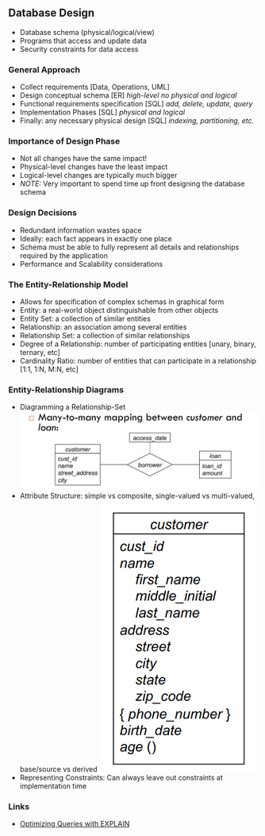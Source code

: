 ## Database Design

- Database schema (physical/logical/view)
- Programs that access and update data
- Security constraints for data access

### General Approach

- Collect requirements [Data, Operations, UML]
- Design conceptual schema [ER] _high-level no physical and logical_
- Functional requirements specification [SQL] _add, delete, update, query_
- Implementation Phases [SQL] _physical and logical_
- Finally: any necessary physical design [SQL] _indexing, partitioning, etc._

### Importance of Design Phase

- Not all changes have the same impact!
- Physical-level changes have the least impact
- Logical-level changes are typically much bigger
- _NOTE:_ Very important to spend time up front designing the
  database schema

### Design Decisions

- Redundant information wastes space
- Ideally: each fact appears in exactly one place
- Schema must be able to fully represent all details and
  relationships required by the application
- Performance and Scalability considerations

### The Entity-Relationship Model

- Allows for specification of complex schemas in
  graphical form
- Entity: a real-world object distinguishable from other
  objects
- Entity Set: a collection of similar entities
- Relationship: an association among several entities
- Relationship Set: a collection of similar relationships
- Degree of a Relationship: number of participating entities [unary, binary, ternary, etc]
- Cardinality Ratio: number of entities that can participate in a relationship [1:1, 1:N, M:N, etc]

### Entity-Relationship Diagrams

- Diagramming a Relationship-Set ![Diagramming a Relationship-Set](./assets/ER-M.png)
- Attribute Structure: simple vs composite, single-valued vs multi-valued, base/source vs derived ![Attribute Structure](./assets/attribute-structure.png)
- Representing Constraints: Can always leave out constraints at implementation time

### Links

- [Optimizing Queries with EXPLAIN](https://dev.mysql.com/doc/refman/8.0/en/using-explain.html)
